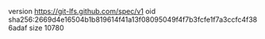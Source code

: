version https://git-lfs.github.com/spec/v1
oid sha256:2669d4e16504b1b819614f41a13f08095049f4f7b3fcfe1f7a3ccfc4f386adaf
size 10780
